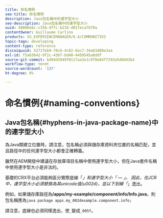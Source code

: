 ```yaml
---
title: 命名慣例
seo-title: 命名慣例
description: Java包名稱中的連字型大小
seo-description: Java包名稱中的連字型大小
uuid: 48086e6c-c35b-4ffc-b216-d01feca7bf9a
contentOwner: Guillaume Carlino
products: SG_EXPERIENCEMANAGER/6.4/COMMUNITIES
topic-tags: developing
content-type: reference
discoiquuid: 5271feb9-70c6-4c82-8ac7-34a63d80e3aa
exl-id: f5a63642-9f2c-436f-bd40-4459545a0ddf
source-git-commit: bd94d3949f0117aa3e1c9f0e84f7293a5d6b03b4
workflow-type: tm+mt
source-wordcount: '137'
ht-degree: 0%

---
```


# 命名慣例{#naming-conventions}

## Java包名稱{#hyphens-in-java-package-name}中的連字型大小

為Java類建立位置時，請注意，包名稱必須與儲存庫資料夾位置的名稱匹配，並且路徑中的任何連字型大小都會正確轉義。

雖然在AEM開發中建議在存放庫項目名稱中使用連字型大小，但在Java套件名稱中使用連字型大小是非法的。

基礎的CRX平台必須能夠區分實際底線「_」和連字型大小「 — 」。 因此，在JCR中，連字型大小必須替換為其unicode值(u002d)，並以下划線「_」逸出。

例如，如果儲存庫路徑為&#x200B;**/apps/my-example/component/info/Info.java**，則包名稱應為`java package apps.my_002dexample.component.info;`

請注意，底線也必須同樣逸出，使`_`變成`_005f`。
